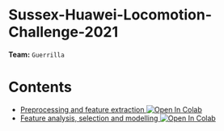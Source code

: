 # Sussex-Huawei-Locomotion-Challenge-2021

**Team:**  `Guerrilla`

# Contents

- [Preprocessing and feature extraction ](SHL_preprocessing_and_feature_extraction.ipynb)[![Open In Colab](https://colab.research.google.com/assets/colab-badge.svg)](https://colab.research.google.com/github/Morshed-Alam/Sussex-Huawei-Locomotion-Challenge-2021/blob/main/SHL_preprocessing_and_feature_extraction.ipynb)
- [Feature analysis, selection and modelling ](SHL_feature_analysis_selection_and_modeling.ipynb)[![Open In Colab](https://colab.research.google.com/assets/colab-badge.svg)](https://colab.research.google.com/github/Morshed-Alam/Sussex-Huawei-Locomotion-Challenge-2021/blob/main/SHL_feature_analysis_selection_and_modeling.ipynb)
